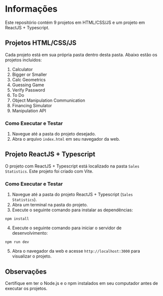 # Informações

Este repositório contém 9 projetos em HTML/CSS/JS e um projeto em ReactJS + Typescript.

## Projetos HTML/CSS/JS

Cada projeto está em sua própria pasta dentro desta pasta. Abaixo estão os projetos incluídos:

1. Calculator
2. Bigger or Smaller
3. Calc Geometrics
4. Guessing Game
5. Verify Password
6. To Do
7. Object Manipulation Communication
9. Financing Simulator
10. Manipulation API

### Como Executar e Testar

1. Navegue até a pasta do projeto desejado.
2. Abra o arquivo `index.html` em seu navegador da web.

## Projeto ReactJS + Typescript

O projeto com ReactJS + Typescript está localizado na pasta `Sales Statistics`. Este projeto foi criado com Vite.

### Como Executar e Testar

1. Navegue até a pasta do projeto ReactJS + Typescript (`Sales Statistics`).
2. Abra um terminal na pasta do projeto.
3. Execute o seguinte comando para instalar as dependências:
```
npm install
```

4. Execute o seguinte comando para iniciar o servidor de desenvolvimento:
```
npm run dev
```

5. Abra o navegador da web e acesse `http://localhost:3000` para visualizar o projeto.

## Observações
Certifique em ter o Node.js e o npm instalados em seu computador antes de executar os projetos.